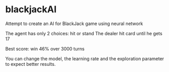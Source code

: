 # blackjackAI
Attempt to create an AI for BlackJack game using neural network

The agent has only 2 choices: hit or stand
The dealer hit card until he gets 17

Best score: win 46% over 3000 turns

You can change the model, the learning rate and the exploration parameter to expect better results.
